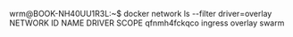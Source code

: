 
wrm@BOOK-NH40UU1R3L:~$ docker network ls --filter driver=overlay
NETWORK ID     NAME      DRIVER    SCOPE
qfnmh4fckqco   ingress   overlay   swarm